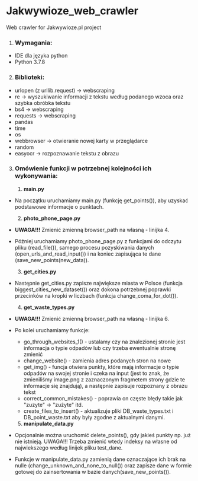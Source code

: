 # Jakwywioze_web_crawler
Web crawler for Jakwywioze.pl project

1) ### Wymagania:
- IDE dla języka python
- Python 3.7.8
2) ### Biblioteki:
- urlopen (z urllib.request) -> webscraping
- re -> wyszukiwanie informacji z tekstu według podanego wzoca oraz szybka obróbka tekstu
- bs4 -> webscraping
- requests -> webscraping
- pandas
- time
- os
- webbrowser -> otwieranie nowej karty w przeglądarce
- random
- easyocr -> rozpoznawanie tekstu z obrazu

3. ### Omówienie funkcji w potrzebnej kolejności ich wykonywania:
	1) **main.py**
- Na początku uruchamiamy main.py (funkcję get_points()), aby uzyskać podstawowe informacje o punktach.
	
    2) **photo_phone_page.py**
- **UWAGA!!!** Zmienić zmienną browser_path na własną - linijka 4.
- Później uruchamiamy photo_phone_page.py z funkcjami do odczytu pliku (read_file()), samego procesu pozyskiwania danych (open_urls_and_read_input()) i na koniec zapisująca te dane (save_new_points(new_data)).
	
    3) **get_cities.py**
- Następnie get_cities.py zapisze największe miasta w Polsce (funkcja biggest_cities_new_dataset()) oraz dokona potrzebnej poprawki przecinków na kropki w liczbach (funkcja change_coma_for_dot()).
	
    4) **get_waste_types.py**
- **UWAGA!!!** Zmienić zmienną browser_path na własną - linijka 6.
- Po kolei uruchamiamy funkcje:
	- go_through_websites_1() - ustalamy czy na znalezionej stronie jest informacja o typie odpadów lub czy trzeba ewentualnie stronę zmienić
	- change_website() - zamienia adres podanych stron na nowe
	- get_img() - funcja otwiera punkty, które mają informacje o typie odpadów na swojej stronie i czeka na input (jest to znak, że zmieniliśmy image.png z zaznaczonym fragmetem strony gdzie te informacje się znajdują), a następnie zapisuje rozpoznany z obrazu tekst
	- correct_common_mistakes() - poprawia on częste błędy takie jak "zuzyte" -> "zużyte" itd.
	- create_files_to_insert() - aktualizuje pliki DB_waste_types.txt i DB_point_waste.txt aby były zgodne z aktualnymi danymi.
    
    5) **manipulate_data.py**
- Opcjonalnie można uruchomić delete_points(), gdy jakieś punkty np. już nie istnieją. UWAGA!!! Trzeba zmienić wtedy indeksy na własne od najwiekszego według linijek pliku test_dane.
- Funkcje w manipulate_data.py zamienią dane oznaczające ich brak na nulle (change_unknown_and_none_to_null()) oraz zapisze dane w formie gotowej do zainsertowania w bazie danych(save_new_points()).

